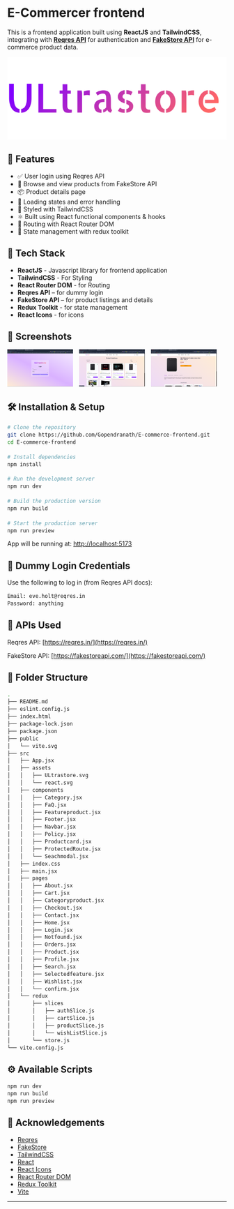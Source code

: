 # E-Commercer frontend

This is a frontend application built using **ReactJS** and **TailwindCSS**, integrating with **[Reqres API](https://reqres.in/)** for authentication and **[FakeStore API](https://fakestoreapi.com/)** for e-commerce product data.

<!-- markdownlint-disable MD033 MD045 -->
<p align="center">
    <img src="./src/assets/ULtrastore.svg">
</p>

## 🚀 Features

- ✅ User login using Reqres API
- 🛒 Browse and view products from FakeStore API
- 📦 Product details page
- 🔄 Loading states and error handling
- 💨 Styled with TailwindCSS
- ⚛️ Built using React functional components & hooks
- 🔁 Routing with React Router DOM
- 🏪 State management with redux toolkit

## 🧰 Tech Stack

- **ReactJS** - Javascript library for frontend application
- **TailwindCSS** - For Styling
- **React Router DOM** - for Routing
- **Reqres API** – for dummy login
- **FakeStore API** – for product listings and details
- **Redux Toolkit** - for state management
- **React Icons** - for icons

<!-- Add screenshots here if you have them -->
## 📸 Screenshots

<p>
  <img src="./Screenshots/Login.png" alt="Login Page" style="margin-right: 10px; width: 30%;" />
  <img src="./Screenshots/list.png" alt="Product List" style="margin-right: 10px; width: 30%;" />
  <img src="./Screenshots/Product.png" alt="Product Details" style="width: 30%;" />
</p>

## 🛠️ Installation & Setup

```bash
# Clone the repository
git clone https://github.com/Gopendranath/E-commerce-frontend.git
cd E-commerce-frontend

# Install dependencies
npm install

# Run the development server
npm run dev

# Build the production version
npm run build

# Start the production server
npm run preview
```

App will be running at: [http://localhost:5173](http://localhost:5173/)

## 🔑 Dummy Login Credentials

Use the following to log in (from Reqres API docs):

```bash
Email: eve.holt@reqres.in
Password: anything
```

## 🔗 APIs Used

Reqres API: [https://reqres.in/](https://reqres.in/)

FakeStore API: [https://fakestoreapi.com/](https://fakestoreapi.com/)

## 📂 Folder Structure

```bash
.
├── README.md
├── eslint.config.js
├── index.html
├── package-lock.json
├── package.json
├── public
│   └── vite.svg
├── src
│   ├── App.jsx
│   ├── assets
│   │   ├── ULtrastore.svg
│   │   └── react.svg
│   ├── components
│   │   ├── Category.jsx
│   │   ├── FaQ.jsx
│   │   ├── Featureproduct.jsx
│   │   ├── Footer.jsx
│   │   ├── Navbar.jsx
│   │   ├── Policy.jsx
│   │   ├── Productcard.jsx
│   │   ├── ProtectedRoute.jsx
│   │   └── Seachmodal.jsx
│   ├── index.css
│   ├── main.jsx
│   ├── pages
│   │   ├── About.jsx
│   │   ├── Cart.jsx
│   │   ├── Categoryproduct.jsx
│   │   ├── Checkout.jsx
│   │   ├── Contact.jsx
│   │   ├── Home.jsx
│   │   ├── Login.jsx
│   │   ├── Notfound.jsx
│   │   ├── Orders.jsx
│   │   ├── Product.jsx
│   │   ├── Profile.jsx
│   │   ├── Search.jsx
│   │   ├── Selectedfeature.jsx
│   │   ├── Wishlist.jsx
│   │   └── confirm.jsx
│   └── redux
│       ├── slices
│       │   ├── authSlice.js
│       │   ├── cartSlice.js
│       │   ├── productSlice.js
│       │   └── wishListSlice.js
│       └── store.js
└── vite.config.js
```

## ⚙️ Available Scripts

```bash
npm run dev
npm run build
npm run preview
```

## 🙌 Acknowledgements

- [Reqres](https://reqres.in/)
- [FakeStore](https://fakestoreapi.com/)
- [TailwindCSS](https://tailwindcss.com/)
- [React](https://reactjs.org/)
- [React Icons](https://react-icons.github.io/react-icons/)
- [React Router DOM](https://reactrouter.com/en/main)
- [Redux Toolkit](https://redux-toolkit.js.org/)
- [Vite](https://vitejs.dev/)

---
